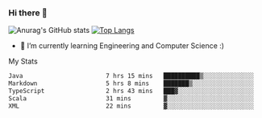 ### Hi there 👋

![Anurag's GitHub stats](https://github-readme-stats.vercel.app/api?username=MatteoIorio11&show_icons=true&theme=dark) 
[![Top Langs](https://github-readme-stats.vercel.app/api/top-langs/?username=MatteoIorio11&theme=dark)](https://github.com/MatteoIorio11/github-readme-stats)

- 🌱 I’m currently learning Engineering and Computer Science :)

<!--
**MatteoIorio11/MatteoIorio11** is a ✨ _special_ ✨ repository because its `README.md` (this file) appears on your GitHub profile.

Here are some ideas to get you started:

- 🔭 I’m currently working on ...
- 🌱 I’m currently learning ...
- 👯 I’m looking to collaborate on ...
- 🤔 I’m looking for help with ...
- 💬 Ask me about ...
- 📫 How to reach me: ...
- 😄 Pronouns: ...
- ⚡ Fun fact: ...
-->
My Stats
<!--START_SECTION:waka-->

```txt
Java                       7 hrs 15 mins   ██████████▒░░░░░░░░░░░░░░   40.74 %
Markdown                   5 hrs 8 mins    ███████▒░░░░░░░░░░░░░░░░░   28.86 %
TypeScript                 2 hrs 43 mins   ███▓░░░░░░░░░░░░░░░░░░░░░   15.30 %
Scala                      31 mins         ▓░░░░░░░░░░░░░░░░░░░░░░░░   02.91 %
XML                        22 mins         ▓░░░░░░░░░░░░░░░░░░░░░░░░   02.14 %
```

<!--END_SECTION:waka-->
